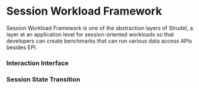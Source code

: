 Session Workload Framework
=======
Session Workload Framework is one of the abstraction layers
of Strudel, a layer at an application level for session-oriented
workloads so that developers can create benchmarks that can run various
data access APIs besides EPI.


### Interaction Interface

### Session State Transition
